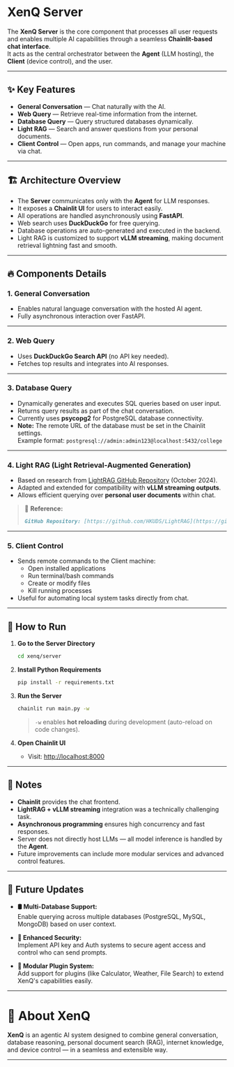 # XenQ Server

The **XenQ Server** is the core component that processes all user requests and enables multiple AI capabilities through a seamless **Chainlit-based chat interface**.  
It acts as the central orchestrator between the **Agent** (LLM hosting), the **Client** (device control), and the user.

---

## ✨ Key Features

- **General Conversation** — Chat naturally with the AI.
- **Web Query** — Retrieve real-time information from the internet.
- **Database Query** — Query structured databases dynamically.
- **Light RAG** — Search and answer questions from your personal documents.
- **Client Control** — Open apps, run commands, and manage your machine via chat.

---

## 🏗️ Architecture Overview

- The **Server** communicates only with the **Agent** for LLM responses.
- It exposes a **Chainlit UI** for users to interact easily.
- All operations are handled asynchronously using **FastAPI**.
- Web search uses **DuckDuckGo** for free querying.
- Database operations are auto-generated and executed in the backend.
- Light RAG is customized to support **vLLM streaming**, making document retrieval lightning fast and smooth.

---

## 🔥 Components Details

### 1. General Conversation
- Enables natural language conversation with the hosted AI agent.
- Fully asynchronous interaction over FastAPI.

---

### 2. Web Query
- Uses **DuckDuckGo Search API** (no API key needed).
- Fetches top results and integrates into AI responses.

---

### 3. Database Query
- Dynamically generates and executes SQL queries based on user input.
- Returns query results as part of the chat conversation.
- Currently uses **psycopg2** for PostgreSQL database connectivity.
- **Note:** The remote URL of the database must be set in the Chainlit settings.  
  Example format: `postgresql://admin:admin123@localhost:5432/college`

---

### 4. Light RAG (Light Retrieval-Augmented Generation)
- Based on research from [LightRAG GitHub Repository](https://github.com/HKUDS/LightRAG) (October 2024).
- Adapted and extended for compatibility with **vLLM streaming outputs**.
- Allows efficient querying over **personal user documents** within chat.

> 📌 **Reference:**  
> ```markdown
> GitHub Repository: [https://github.com/HKUDS/LightRAG](https://github.com/HKUDS/LightRAG)
> ```

---

### 5. Client Control
- Sends remote commands to the Client machine:
  - Open installed applications
  - Run terminal/bash commands
  - Create or modify files
  - Kill running processes
- Useful for automating local system tasks directly from chat.

---


## 🚀 How to Run

1. **Go to the Server Directory**

   ```bash
   cd xenq/server
   ```

2. **Install Python Requirements**

   ```bash
   pip install -r requirements.txt
   ```

3. **Run the Server**

   ```bash
   chainlit run main.py -w
   ```

   > `-w` enables **hot reloading** during development (auto-reload on code changes).

4. **Open Chainlit UI**

   * Visit: [http://localhost:8000](http://localhost:8000)

---

## 📌 Notes

* **Chainlit** provides the chat frontend.
* **LightRAG + vLLM streaming** integration was a technically challenging task.
* **Asynchronous programming** ensures high concurrency and fast responses.
* Server does not directly host LLMs — all model inference is handled by the **Agent**.
* Future improvements can include more modular services and advanced control features.

---

## 🔮 Future Updates

- **🛢️ Multi-Database Support:**  
  Enable querying across multiple databases (PostgreSQL, MySQL, MongoDB) based on user context.

- **🔐 Enhanced Security:**  
  Implement API key and Auth systems to secure agent access and control who can send prompts.

- **🧩 Modular Plugin System:**  
  Add support for plugins (like Calculator, Weather, File Search) to extend XenQ's capabilities easily.


---

# 🚀 About XenQ

**XenQ** is an agentic AI system designed to combine general conversation, database reasoning, personal document search (RAG), internet knowledge, and device control — in a seamless and extensible way.

---
